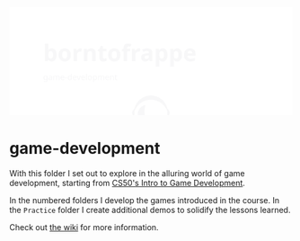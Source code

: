 ![github.com/borntofrappe/game-development](https://github.com/borntofrappe/game-development/blob/master/banner.svg)

# game-development

With this folder I set out to explore in the alluring world of game development, starting from [CS50's Intro to Game Development](https://www.youtube.com/playlist?list=PLWKjhJtqVAbluXJKKbCIb4xd7fcRkpzoz).

In the numbered folders I develop the games introduced in the course. In the `Practice` folder I create additional demos to solidify the lessons learned.

Check out [the wiki](https://github.com/borntofrappe/game-development/wiki) for more information.
